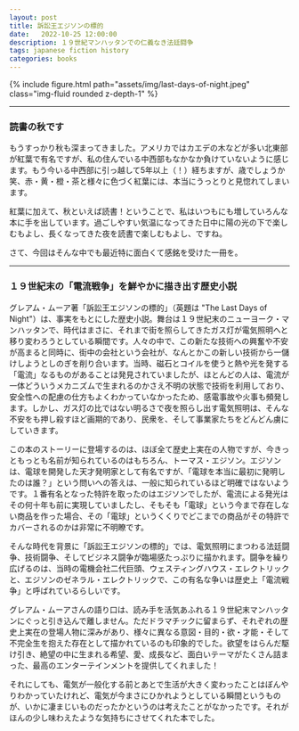 ```yaml
---
layout: post
title: 訴訟王エジソンの標的
date:   2022-10-25 12:00:00
description: １９世紀マンハッタンでの仁義なき法廷闘争
tags: japanese fiction history
categories: books
---
```


<div class="row mt-3">
    <div class="col-sm mt-3 mt-md-0">
        {% include figure.html path="assets/img/last-days-of-night.jpeg" class="img-fluid rounded z-depth-1" %}
    </div>
</div>

<hr>

### 読書の秋です

もうすっかり秋も深まってきました。アメリカではカエデの木などが多い北東部が紅葉で有名ですが、私の住んでいる中西部もなかなか負けていないように感じます。もう今いる中西部に引っ越して5年以上（！）経ちますが、歳でしょうか笑、赤・黄・橙・茶と様々に色づく紅葉には、本当にうっとりと見惚れてしまいます。

紅葉に加えて、秋といえば読書！ということで、私はいつもにも増していろんな本に手を出しています。過ごしやすい気温になってきた日中に陽の光の下で楽しむもよし、長くなってきた夜を読書で楽しむもよし、ですね。

さて、今回はそんな中でも最近特に面白くて感銘を受けた一冊を。

<hr>

### １９世紀末の「電流戦争」を鮮やかに描き出す歴史小説

グレアム・ムーア著「訴訟王エジソンの標的」（英題は "The Last Days of Night"）は、事実をもとにした歴史小説。舞台は１９世紀末のニューヨーク・マンハッタンで、時代はまさに、それまで街を照らしてきたガス灯が電気照明へと移り変わろうとしている瞬間です。人々の中で、この新たな技術への興奮や不安が高まると同時に、街中の会社という会社が、なんとかこの新しい技術から一儲けしようとしのぎを削り合います。当時、磁石とコイルを使うと熱や光を発する「電流」なるものがあることは発見されていましたが、ほとんどの人は、電流が一体どういうメカニズムで生まれるのかさえ不明の状態で技術を利用しており、安全性への配慮の仕方もよくわかっていなかったため、感電事故や火事も頻発します。しかし、ガス灯の比ではない明るさで夜を照らし出す電気照明は、そんな不安をも押し殺すほど画期的であり、民衆を、そして事業家たちをどんどん虜にしていきます。

この本のストーリーに登場するのは、ほぼ全て歴史上実在の人物ですが、今きっともっとも名前が知られているのはもちろん、トーマス・エジソン。エジソンは、電球を開発した天才発明家として有名ですが、「電球を本当に最初に発明したのは誰？」という問いへの答えは、一般に知られているほど明確ではないようです。１番有名となった特許を取ったのはエジソンでしたが、電流による発光はその何十年も前に実現していましたし、そもそも「電球」という今まで存在しない商品を作った場合、その「電球」というくくりでどこまでの商品がその特許でカバーされるのかは非常に不明瞭です。

そんな時代を背景に「訴訟王エジソンの標的」では、電気照明にまつわる法廷闘争、技術闘争、そしてビジネス闘争が臨場感たっぷりに描かれます。闘争を繰り広げるのは、当時の電機会社二代巨頭、ウェスティングハウス・エレクトリックと、エジソンのゼネラル・エレクトリックで、この有名な争いは歴史上「電流戦争」と呼ばれているらしいです。

グレアム・ムーアさんの語り口は、読み手を活気あふれる１９世紀末マンハッタンにぐっと引き込んで離しません。ただドラマチックに留まらず、それぞれの歴史上実在の登場人物に深みがあり、様々に異なる意図・目的・欲・才能・そして不完全生を抱えた存在として描かれているのも印象的でした。欲望をはらんだ駆け引き、絶望の中に生まれる希望、愛、成長など、面白いテーマがたくさん詰まった、最高のエンターテインメントを提供してくれました！

それにしても、電気が一般化する前とあとで生活が大きく変わったことはぼんやりわかっていたけれど、電気が今まさにひかれようとしている瞬間というものが、いかに凄まじいものだったかというのは考えたことがなかったです。それがほんの少し味わえたような気持ちにさせてくれた本でした。
